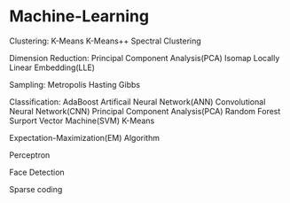 # Machine-Learning

Clustering:
    K-Means
    K-Means++
    Spectral Clustering

Dimension Reduction:
    Principal Component Analysis(PCA)
    Isomap
    Locally Linear Embedding(LLE)
    
Sampling:
    Metropolis Hasting
    Gibbs
    
Classification:
    AdaBoost
    Artificail Neural Network(ANN)
    Convolutional Neural Network(CNN)
    Principal Component Analysis(PCA)
    Random Forest
    Surport Vector Machine(SVM)
    K-Means
    
Expectation-Maximization(EM) Algorithm

Perceptron

Face Detection

Sparse coding
